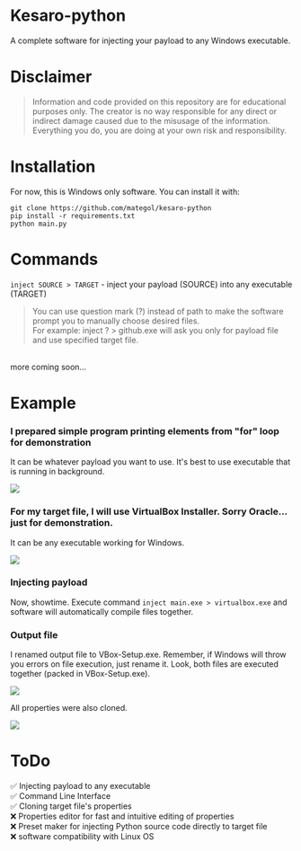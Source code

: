 # Kesaro-python

A complete software for injecting your payload to any Windows executable.

# Disclaimer

> Information and code provided on this repository are for educational purposes only. The creator is no way responsible for any direct or indirect damage caused due to the misusage of the information. Everything you do, you are doing at your own risk and responsibility.

# Installation

For now, this is Windows only software. You can install it with:
```
git clone https://github.com/mategol/kesaro-python
pip install -r requirements.txt
python main.py
```

# Commands

`inject SOURCE > TARGET` - inject your payload (SOURCE) into any executable (TARGET)<br />
> You can use question mark (?) instead of path to make the software prompt you to manually choose desired files.<br />
> For example: inject ? > github.exe  will ask you only for payload file and use specified target file.

<br />
more coming soon...

# Example

### I prepared simple program printing elements from "for" loop for demonstration
It can be whatever payload you want to use. It's best to use executable that is running in background.

<img src="https://user-images.githubusercontent.com/44233157/175880994-af80b20a-bae4-4098-8fed-95e79ff958b7.gif" />

### For my target file, I will use VirtualBox Installer. Sorry Oracle... just for demonstration.
It can be any executable working for Windows.

<img src="https://user-images.githubusercontent.com/44233157/175882173-adf18d54-2422-4009-b823-7e45662ba62f.gif" />

### Injecting payload

Now, showtime. Execute command `inject main.exe > virtualbox.exe` and software will automatically compile files together.

### Output file

I renamed output file to VBox-Setup.exe. Remember, if Windows will throw you errors on file execution, just rename it. Look, both files are executed together (packed in VBox-Setup.exe).

<img src="https://user-images.githubusercontent.com/44233157/175884323-39a8f440-596c-4e99-887c-65b4716efc0d.gif" />

All properties were also cloned.

<img src="https://user-images.githubusercontent.com/44233157/175885091-6985fe6f-06e4-41a4-b267-f0ca30f9364b.JPG" />

# ToDo
✅ Injecting payload to any executable  
✅ Command Line Interface  
✅ Cloning target file's properties  
❌ Properties editor for fast and intuitive editing of properties  
❌ Preset maker for injecting Python source code directly to target file  
❌ software compatibility with Linux OS
